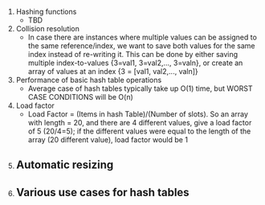 1. Hashing functions
    - TBD
2. Collision resolution
    - In case there are instances where multiple values can be assigned to the same reference/index, we want to save both values for the same index instead of re-writing it. This can be done by either saving multiple index-to-values {3=val1, 3=val2,..., 3=valn}, or create an array of values at an index {3 = [val1, val2,..., valn]}
3. Performance of basic hash table operations
    - Average case of hash tables typically take up O(1) time, but WORST CASE CONDITIONS will be O(n)
4. Load factor
    - Load Factor = (Items in hash Table)/(Number of slots). So an array with length = 20, and there are 4 different values, give a load factor of 5 (20/4=5); if the different values were equal to the length of the array (20 different value), load factor would be 1
5. Automatic resizing
    -
6. Various use cases for hash tables
    -